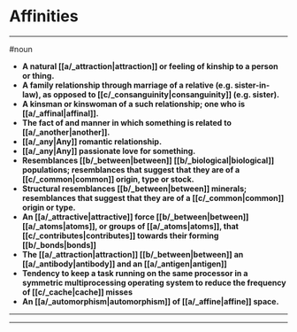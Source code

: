 # Affinities
---
#noun
- **A natural [[a/_attraction|attraction]] or feeling of kinship to a person or thing.**
- **A family relationship through marriage of a relative (e.g. sister-in-law), as opposed to [[c/_consanguinity|consanguinity]] (e.g. sister).**
- **A kinsman or kinswoman of a such relationship; one who is [[a/_affinal|affinal]].**
- **The fact of and manner in which something is related to [[a/_another|another]].**
- **[[a/_any|Any]] romantic relationship.**
- **[[a/_any|Any]] passionate love for something.**
- **Resemblances [[b/_between|between]] [[b/_biological|biological]] populations; resemblances that suggest that they are of a [[c/_common|common]] origin, type or stock.**
- **Structural resemblances [[b/_between|between]] minerals; resemblances that suggest that they are of a [[c/_common|common]] origin or type.**
- **An [[a/_attractive|attractive]] force [[b/_between|between]] [[a/_atoms|atoms]], or groups of [[a/_atoms|atoms]], that [[c/_contributes|contributes]] towards their forming [[b/_bonds|bonds]]**
- **The [[a/_attraction|attraction]] [[b/_between|between]] an [[a/_antibody|antibody]] and an [[a/_antigen|antigen]]**
- **Tendency to keep a task running on the same processor in a symmetric multiprocessing operating system to reduce the frequency of [[c/_cache|cache]] misses**
- **An [[a/_automorphism|automorphism]] of [[a/_affine|affine]] space.**
---
---
